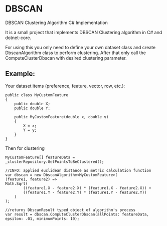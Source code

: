 # DBSCAN
DBSCAN Clustering Algorithm C# Implementation

It is a small project that implements DBSCAN Clustering algorithm in C# and dotnet-core.

For using this you only need to define your own dataset class and create DbscanAlgorithm class to perform clustering. After that only call the ComputeClusterDbscan with desired clustering parameter.

Example: 
--------
Your dataset items (preference, feature, vector, row, etc.):

    public class MyCustomFeature
    {
        public double X;
        public double Y;
    
        public MyCustomFeature(double x, double y)
        {
            X = x;
            Y = y;
        }
    }

Then for clustering

    MyCustomFeature[] featureData = _clusterRepository.GetPointsToBeClustered();
    
    //INFO: applied euclidean distance as metric calculation function
    var dbscan = new DbscanAlgorithm<MyCustomFeature>(
    (feature1, feature2) =>
    Math.Sqrt(
            ((feature1.X - feature2.X) * (feature1.X - feature2.X)) +
            ((feature1.Y - feature2.Y) * (feature1.Y - feature2.Y))
        )
    );
    
    //returns DbscanResult typed object of algorithm's process
    var result = dbscan.ComputeClusterDbscan(allPoints: featureData, epsilon: .01, minimumPoints: 10);

